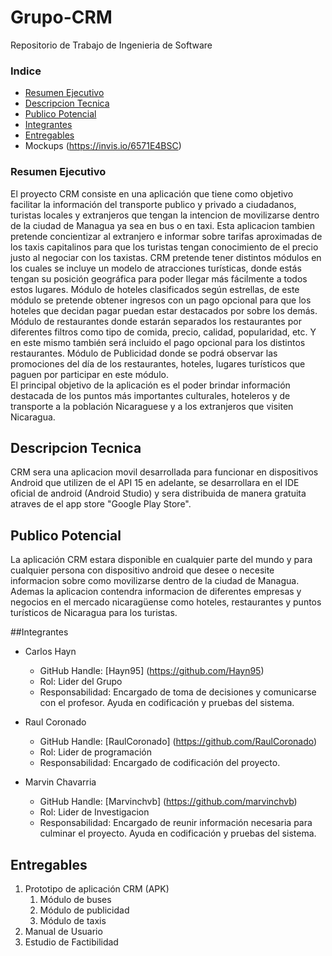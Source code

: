 # Grupo-CRM
Repositorio de Trabajo de Ingenieria de Software

### Indice
* [Resumen Ejecutivo](#resumenejecutivo)
* [Descripcion Tecnica](#descripciontecnica)
* [Publico Potencial](#publicopotencial)
* [Integrantes](#integrantes)
* [Entregables](#entregables)
* Mockups (https://invis.io/6571E4BSC)

### <a name="resumenejecutivo"></a>Resumen Ejecutivo
El proyecto CRM consiste en una aplicación que tiene como objetivo facilitar la información del transporte publico y privado a ciudadanos, turistas locales y extranjeros que tengan la intencion de movilizarse dentro de la ciudad de Managua ya sea en bus o en taxi. Esta aplicacion tambien pretende concientizar al extranjero e informar sobre tarifas aproximadas de los taxis capitalinos para que los turistas tengan conocimiento de el precio justo al negociar con los taxistas.
CRM pretende tener distintos módulos en los cuales se incluye un modelo de atracciones turísticas, donde estás tengan su posición geográfica para poder llegar más fácilmente a todos estos lugares. Módulo de hoteles clasificados según estrellas, de este módulo se pretende obtener ingresos con un pago opcional para que los hoteles que decidan pagar puedan estar destacados por sobre los demás. Módulo de restaurantes donde estarán separados los restaurantes por diferentes filtros como tipo de comida, precio, calidad, popularidad, etc. Y en este mismo también será incluido el pago opcional para los distintos restaurantes. Módulo de Publicidad donde se podrá observar las promociones del día  de los restaurantes, hoteles, lugares turísticos que paguen por participar en este módulo.  
El principal objetivo de la aplicación es el poder brindar información destacada  de los puntos más importantes culturales, hoteleros y de transporte a la población Nicaraguese y a los extranjeros que visiten Nicaragua.

## <a name="descripciontecnica"></a>Descripcion Tecnica
CRM sera una aplicacion movil desarrollada para funcionar en dispositivos Android que utilizen de el API 15 en adelante, se desarrollara en el IDE oficial de android (Android Studio) y sera distribuida de manera gratuita atraves de el app store "Google Play Store".

## <a name="publicopotencial"></a>Publico Potencial

La aplicación CRM estara disponible en cualquier parte del mundo y para cualquier persona con dispositivo android que desee o necesite informacion sobre como  movilizarse dentro de la ciudad de Managua. 
Ademas la aplicacion contendra informacion de diferentes empresas y negocios en el mercado nicaragüense como hoteles, restaurantes y puntos turísticos de Nicaragua para los turistas. 

##Integrantes

 * Carlos Hayn
	* GitHub Handle: [Hayn95] (https://github.com/Hayn95)
	* Rol: Lider del Grupo
	* Responsabilidad: Encargado de toma de decisiones y comunicarse con el profesor. Ayuda  en codificación y pruebas del sistema.
	
 * Raul Coronado
	* GitHub Handle: [RaulCoronado] (https://github.com/RaulCoronado)
	* Rol: Lider de programación
	* Responsabilidad: Encargado de codificación del proyecto.
	
 * Marvin Chavarria
	* GitHub Handle:  [Marvinchvb] (https://github.com/marvinchvb)
	* Rol: Lider de Investigacion
	* Responsabilidad: Encargado de reunir información necesaria para culminar el proyecto. Ayuda en codificación y pruebas del sistema.
	 
## Entregables 

1. Prototipo de aplicación CRM (APK)
	1.	Módulo de buses
	2.	Módulo de publicidad
	3.	Módulo de taxis
2. Manual de Usuario
3. Estudio de Factibilidad

